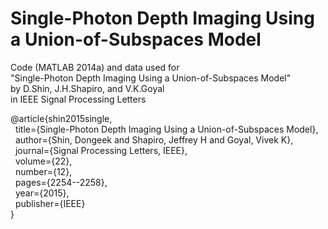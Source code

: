 # Single-Photon Depth Imaging Using a Union-of-Subspaces Model

Code (MATLAB 2014a) and data used for <br>
"Single-Photon Depth Imaging Using a Union-of-Subspaces Model" <br>
by D.Shin, J.H.Shapiro, and V.K.Goyal <br>
in IEEE Signal Processing Letters <br>

@article{shin2015single, <br>
  &nbsp; title={Single-Photon Depth Imaging Using a Union-of-Subspaces Model}, <br>
  &nbsp; author={Shin, Dongeek and Shapiro, Jeffrey H and Goyal, Vivek K}, <br>
  &nbsp; journal={Signal Processing Letters, IEEE}, <br>
  &nbsp; volume={22}, <br>
  &nbsp; number={12}, <br>
  &nbsp; pages={2254--2258}, <br>
  &nbsp; year={2015}, <br>
  &nbsp; publisher={IEEE} <br>
}
